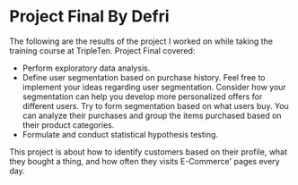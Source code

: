 # Project Final By Defri
The following are the results of the project I worked on while taking the training course at TripleTen. Project Final covered:

* Perform exploratory data analysis.
* Define user segmentation based on purchase history. Feel free to implement your ideas regarding user segmentation. Consider how your segmentation can help you develop more personalized offers for different users. Try to form segmentation based on what users buy. You can analyze their purchases and group the items purchased based on their product categories.
* Formulate and conduct statistical hypothesis testing.

This project is about how to identify customers based on their profile, what they bought a thing, and how often they visits E-Commerce' pages every day.
